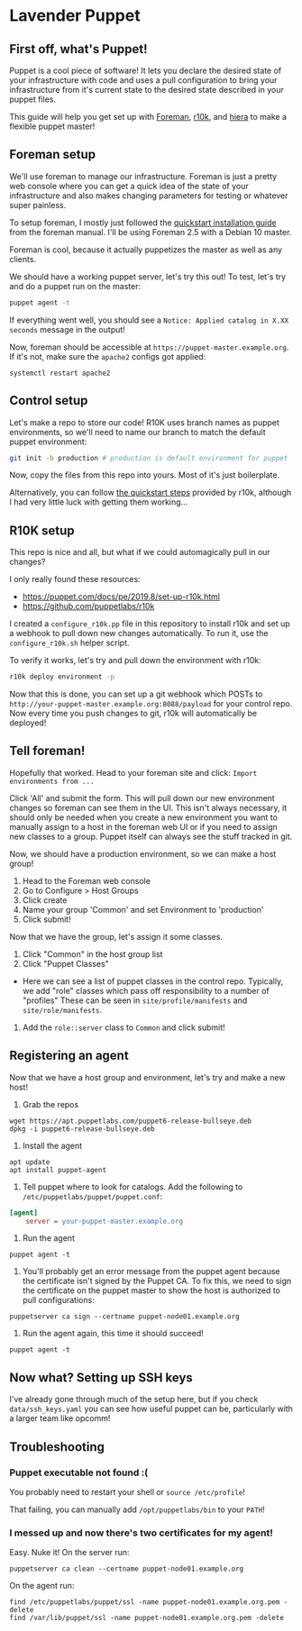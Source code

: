 # Lavender Puppet

## First off, what's Puppet!

Puppet is a cool piece of software! It lets you declare the desired state of your
infrastructure with code and uses a pull configuration to bring your infrastructure
from it's current state to the desired state described in your puppet files.

This guide will help you get set up with [Foreman](https://theforeman.org),
[r10k](https://github.com/puppetlabs/r10k), and
[hiera](https://puppet.com/docs/puppet/7/hiera_intro.html) to make a flexible
puppet master!

## Foreman setup

We'll use foreman to manage our infrastructure. Foreman is just a pretty
web console where you can get a quick idea of the state of your infrastructure
and also makes changing parameters for testing or whatever super painless.

To setup foreman, I mostly just followed the
[quickstart installation guide](https://www.theforeman.org/manuals/2.5/index.html#2.1Installation)
from the foreman manual. I'll be using Foreman 2.5 with a Debian 10 master.

Foreman is cool, because it actually puppetizes the master as well as any clients.

We should have a working puppet server, let's try this out!
To test, let's try and do a puppet run on the master:

```bash
puppet agent -t
```

If everything went well, you should see a `Notice: Applied catalog in X.XX seconds`
message in the output!

Now, foreman should be accessible at `https://puppet-master.example.org`.
If it's not, make sure the `apache2` configs got applied:

```
systemctl restart apache2
```

## Control setup

Let's make a repo to store our code! R10K uses branch names as puppet environments,
so we'll need to name our branch to match the default puppet environment:

```bash
git init -b production # production is default environment for puppet
```

Now, copy the files from this repo into yours. Most of it's just boilerplate.

Alternatively, you can follow
[the quickstart steps](https://github.com/puppetlabs/r10k/blob/29204764d7aa824801690ea388d7065a2b32e391/doc/dynamic-environments/quickstart.mkd#configure-puppet-code-repository)
provided by r10k, although I had very little luck with getting them working...

## R10K setup

This repo is nice and all, but what if we could automagically pull in our changes?

I only really found these resources:

* https://puppet.com/docs/pe/2019.8/set-up-r10k.html
* https://github.com/puppetlabs/r10k

I created a `configure_r10k.pp` file in this repository to install r10k and
set up a webhook to pull down new changes automatically.
To run it, use the `configure_r10k.sh` helper script.

To verify it works, let's try and pull down the environment with r10k:

```bash
r10k deploy environment -p
```

Now that this is done, you can set up a git webhook which POSTs to
`http://your-puppet-master.example.org:8088/payload`
for your control repo. Now every time you push changes to git, r10k
will automatically be deployed!

## Tell foreman!

Hopefully that worked. Head to your foreman site and click:
`Import environments from ...`

Click 'All' and submit the form. This will pull down our new environment
changes so foreman can see them in the UI. This isn't always necessary, it
should only be needed when you create a new environment you want to manually
assign to a host in the foreman web UI or if you need to assign new classes to a group.
Puppet itself can always see the stuff tracked in git.

Now, we should have a production environment, so we can make a host group!

1. Head to the Foreman web console
2. Go to Configure > Host Groups
3. Click create
4. Name your group 'Common' and set Environment to 'production'
5. Click submit!

Now that we have the group, let's assign it some classes.

1. Click "Common" in the host group list
1. Click "Puppet Classes"
  * Here we can see a list of puppet classes in the control repo.
    Typically, we add "role" classes which pass off responsibility to a number of "profiles"
    These can be seen in `site/profile/manifests` and `site/role/manifests`.
1. Add the `role::server` class to `Common` and click submit!

## Registering an agent

Now that we have a host group and environment, let's try and make a new host!

1. Grab the repos
```
wget https://apt.puppetlabs.com/puppet6-release-bullseye.deb
dpkg -i puppet6-release-bullseye.deb
```
1. Install the agent
```
apt update
apt install puppet-agent
```
1. Tell puppet where to look for catalogs.
Add the following to `/etc/puppetlabs/puppet/puppet.conf`:
```ini
[agent]
    server = your-puppet-master.example.org
```
1. Run the agent
```
puppet agent -t
```
1. You'll probably get an error message from the puppet agent because the certificate
isn't signed by the Puppet CA. To fix this, we need to sign the certificate on
the puppet master to show the host is authorized to pull configurations:
```
puppetserver ca sign --certname puppet-node01.example.org
```
1. Run the agent again, this time it should succeed!
```
puppet agent -t
```

## Now what? Setting up SSH keys

I've already gone through much of the setup here, but if you check
`data/ssh_keys.yaml` you can see how useful puppet can be, particularly
with a larger team like opcomm!

## Troubleshooting

### Puppet executable not found :(

You probably need to restart your shell or `source /etc/profile`!

That failing, you can manually add `/opt/puppetlabs/bin` to your `PATH`!

### I messed up and now there's two certificates for my agent!

Easy. Nuke it!
On the server run:
```
puppetserver ca clean --certname puppet-node01.example.org
```

On the agent run:
```
find /etc/puppetlabs/puppet/ssl -name puppet-node01.example.org.pem -delete
find /var/lib/puppet/ssl -name puppet-node01.example.org.pem -delete
```
